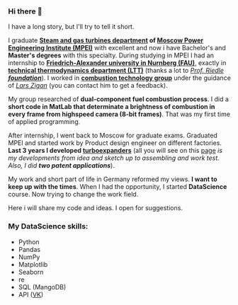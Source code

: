 ### Hi there 👋

I have a long story, but I'll try to tell it short. 

I graduate **[Steam and gas turbines department](https://mpei.ru/lang/en/structure/Power_Machinery_and_Mechanics/sgt/Pages/default.aspx) of [Moscow Power Engineering Institute (MPEI)](https://mpei.ru/lang/en/Pages/default.aspx)** with excellent and now i have Bachelor's and **Master's degrees** with this specialty. During studying in MPEI I had an internship to **[Friedrich-Alexander university in Nurnberg (FAU)](https://www.fau.eu/)**, exactly in **[technical thermodynamics department (LTT)](https://www.ltt.tf.fau.de/)** (thanks a lot to *[Prof. Riedle](https://www.ltt.tf.fau.de/person/klaus-riedle/) **[foundation](https://mpei.ru/internationalactivities/international_programs_for_students_MPEI/Pages/Ridle.aspx)***). I worked in **[combustion technology group](https://www.ltt.tf.fau.de/forschung/arbeitsgruppen/verbrennungstechnik/)** under the guidance of *[Lars Zigan](https://www.ltt.tf.fau.de/person/lars-zigan/)* (you can contact him to get a feedback).

My group researched of **dual-component fuel combustion process**. I did a **short code in MatLab that determinate a brightness of combustion in every frame from highspeed camera (8-bit frames)**. That was my first time of applied programming. 

After internship, I went back to Moscow for graduate exams. Graduated MPEI and started work by Product design engineer on different factories. **Last 3 years I developed [turboexpanders](https://en.wikipedia.org/wiki/Turboexpander)** (all you will see on this [page](http://detander.overhaul-pro.ru/) *is my developments from idea and sketch up to assembling and work test. Also, I did **two patent applications***).

My work and short part of life in Germany reformed my views. **I want to keep up with the times**.  When I had the opportunity, I started **DataScience** course. Now trying to change the work field.

Here i will share my code and ideas. I open for suggestions.


### My DataScience skills:

* Python
* Pandas
* NumPy
* Matplotlib
* Seaborn
* re
* SQL (MangoDB)
* API ([VK](https://vk.com/))

<!--
**BreeZ27/BreeZ27** is a ✨ _special_ ✨ repository because its `README.md` (this file) appears on your GitHub profile.

Here are some ideas to get you started:

- 🔭 I’m currently working on ...
- 🌱 I’m currently learning ...
- 👯 I’m looking to collaborate on ...
- 🤔 I’m looking for help with ...
- 💬 Ask me about ...
- 📫 How to reach me: ...
- 😄 Pronouns: ...
- ⚡ Fun fact: ...
-->
